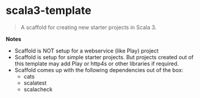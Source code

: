 # scala3-template

> A scaffold for creating new starter projects in Scala 3.

**Notes**

- Scaffold is NOT setup for a webservice (like Play) project
- Scaffold is setup for simple starter projects. But projects created out of this template may add Play or http4s or other libraries if required.
- Scaffold comes up with the following dependencies out of the box:
  - cats
  - scalatest
  - scalacheck
